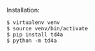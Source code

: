 Installation:

```
$ virtualenv venv
$ source venv/bin/activate
$ pip install td4a
$ python -m td4a
```
